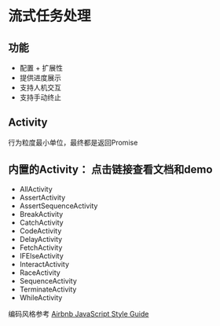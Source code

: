 # 流式任务处理
## 功能
* 配置 + 扩展性
* 提供进度展示
* 支持人机交互
* 支持手动终止

## Activity
行为粒度最小单位，最终都是返回Promise

## 内置的Activity： 点击链接查看文档和demo  
* AllActivity   
* AssertActivity   
* AssertSequenceActivity
* BreakActivity
* CatchActivity
* CodeActivity
* DelayActivity
* FetchActivity
* IFElseActivity
* InteractActivity
* RaceActivity
* SequenceActivity
* TerminateActivity
* WhileActivity

编码风格参考
[Airbnb JavaScript Style Guide](https://github.com/airbnb/javascript)



